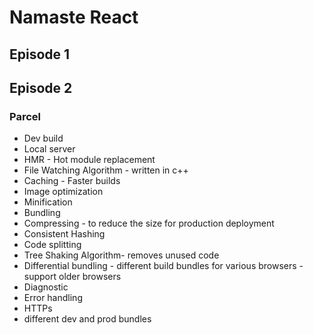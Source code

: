 # Namaste React

## Episode 1


## Episode 2

### Parcel
- Dev build
- Local server
- HMR - Hot module replacement
- File Watching Algorithm - written in c++
- Caching - Faster builds
- Image optimization
- Minification
- Bundling
- Compressing - to reduce the size for production deployment
- Consistent Hashing
- Code splitting
- Tree Shaking Algorithm- removes unused code 
- Differential bundling - different build bundles for various browsers - support older browsers
- Diagnostic
- Error handling
- HTTPs
- different dev and prod bundles